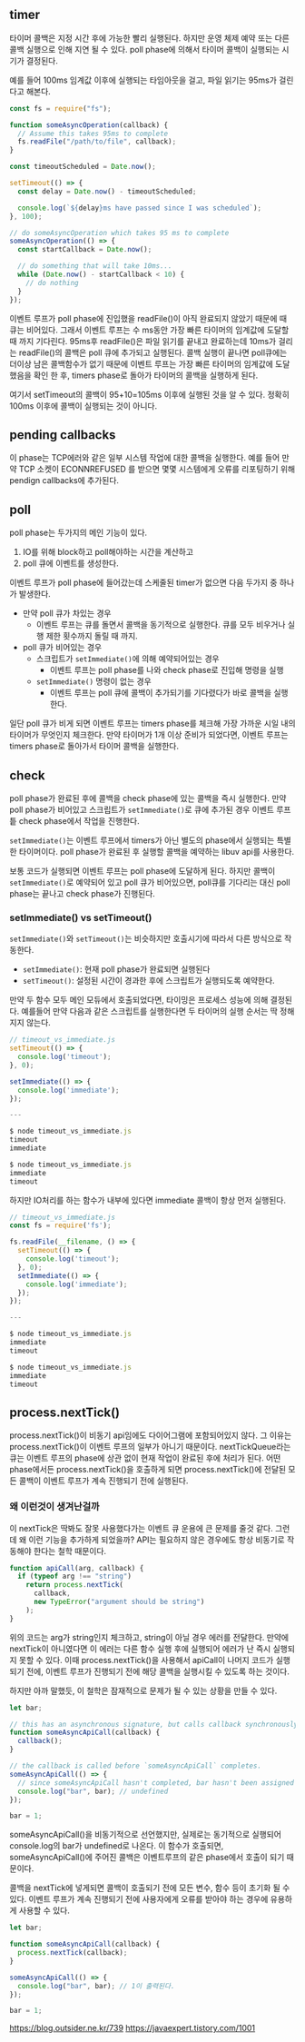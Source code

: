 ## timer

타이머 콜백은 지정 시간 후에 가능한 빨리 실행된다. 하지만 운영 체제 예약 또는 다른 콜백 실행으로 인해 지연 될 수 있다.
poll phase에 의해서 타이머 콜백이 실행되는 시기가 결정된다.

예를 들어 100ms 임계값 이후에 실행되는 타임아웃을 걸고, 파일 읽기는 95ms가 걸린다고 해본다.

```js
const fs = require("fs");

function someAsyncOperation(callback) {
  // Assume this takes 95ms to complete
  fs.readFile("/path/to/file", callback);
}

const timeoutScheduled = Date.now();

setTimeout(() => {
  const delay = Date.now() - timeoutScheduled;

  console.log(`${delay}ms have passed since I was scheduled`);
}, 100);

// do someAsyncOperation which takes 95 ms to complete
someAsyncOperation(() => {
  const startCallback = Date.now();

  // do something that will take 10ms...
  while (Date.now() - startCallback < 10) {
    // do nothing
  }
});
```

이벤트 루프가 poll phase에 진입했을 readFile()이 아직 완료되지 않았기 때문에 때 큐는 비어있다. 그래서 이벤트 루프는 수 ms동안 가장 빠른 타이머의 임계값에 도달할 때 까지 기다린다. 95ms후 readFile()은 파일 읽기를 끝내고 완료하는데 10ms가 걸리는 readFile()의 콜백은 poll 큐에 추가되고 실행된다. 콜백 실행이 끝나면 poll큐에는 더이상 남은 콜백함수가 없기 때문에 이벤트 루프는 가장 빠른 타이머의 임계값에 도달했음을 확인 한 후, timers phase로 돌아가 타이머의 콜백을 실행하게 된다.

여기서 setTimeout의 콜백이 95+10=105ms 이후에 실행된 것을 알 수 있다. 정확히 100ms 이후에 콜백이 실행되는 것이 아니다.

## pending callbacks

이 phase는 TCP에러와 같은 일부 시스템 작업에 대한 콜백을 실행한다. 예를 들어 만약 TCP 소켓이 ECONNREFUSED 를 받으면 몇몇 시스템에게 오류를 리포팅하기 위해 pendign callbacks에 추가된다.

## poll

poll phase는 두가지의 메인 기능이 있다.

1. IO를 위해 block하고 poll해야하는 시간을 계산하고
2. poll 큐에 이벤트를 생성한다.

이벤트 루프가 poll phase에 들어갔는데 스케줄된 timer가 없으면 다음 두가지 중 하나가 발생한다.

- 만약 poll 큐가 차있는 경우
  - 이벤트 루프는 큐를 돌면서 콜백을 동기적으로 실행한다. 큐를 모두 비우거나 실행 제한 횟수까지 돌릴 때 까지.
- poll 큐가 비어있는 경우
  - 스크립트가 `setImmediate()`에 의해 예약되어있는 경우
    - 이벤트 루프는 poll phase를 나와 check phase로 진입해 명령을 실행
  - `setImmediate()` 명령이 없는 경우
    - 이벤트 루프는 poll 큐에 콜백이 추가되기를 기다렸다가 바로 콜백을 실행한다.

일단 poll 큐가 비게 되면 이벤트 루프는 timers phase를 체크해 가장 가까운 시일 내의 타이머가 무엇인지 체크한다. 만약 타이머가 1개 이상 준비가 되었다면, 이벤트 루프는 timers phase로 돌아가서 타이머 콜백을 실행한다.

## check

poll phase가 완료된 후에 콜백을 check phase에 있는 콜백을 즉시 실행한다. 만약 poll phase가 비어있고 스크립트가 `setImmediate()`로 큐에 추가된 경우 이벤트 루프틑 check phase에서 작업을 진행한다.

`setImmediate()`는 이벤트 루프에서 timers가 아닌 별도의 phase에서 실행되는 특별한 타이머이다. poll phase가 완료된 후 실행할 콜백을 예약하는 libuv api를 사용한다.

보통 코드가 실행되면 이벤트 루프는 poll phase에 도달하게 된다. 하지만 콜백이 `setImmediate()`로 예약되어 있고 poll 큐가 비어있으면, poll큐를 기다리는 대신 poll phase는 끝나고 check phase가 진행된다.

### setImmediate() vs setTimeout()

`setImmediate()`와 `setTimeout()`는 비슷하지만 호출시기에 따라서 다른 방식으로 작동한다.

- `setImmediate()`: 현재 poll phase가 완료되면 실행된다
- `setTimeout()`: 설정된 시간이 경과한 후에 스크립트가 실행되도록 예약한다.

만약 두 함수 모두 메인 모듀에서 호출되었다면, 타이밍은 프로세스 성능에 의해 결정된다. 예를들어 만약 다음과 같은 스크립트를 실행한다면 두 타이머의 실행 순서는 딱 정해지지 않는다.

```js
// timeout_vs_immediate.js
setTimeout(() => {
  console.log('timeout');
}, 0);

setImmediate(() => {
  console.log('immediate');
});

---

$ node timeout_vs_immediate.js
timeout
immediate

$ node timeout_vs_immediate.js
immediate
timeout
```

하지만 IO처리를 하는 함수가 내부에 있다면 immediate 콜백이 항상 먼저 실행된다.

```js
// timeout_vs_immediate.js
const fs = require('fs');

fs.readFile(__filename, () => {
  setTimeout(() => {
    console.log('timeout');
  }, 0);
  setImmediate(() => {
    console.log('immediate');
  });
});

---

$ node timeout_vs_immediate.js
immediate
timeout

$ node timeout_vs_immediate.js
immediate
timeout
```

## process.nextTick()

process.nextTick()이 비동기 api임에도 다이어그램에 포함되어있지 않다. 그 이유는 process.nextTick()이 이벤트 루프의 일부가 아니기 때문이다. nextTickQueue라는 큐는 이벤트 루프의 phase에 상관 없이 현재 작업이 완료된 후에 처리가 된다. 어떤 phase에서든 process.nextTick()을 호출하게 되면 process.nextTick()에 전달된 모든 콜백이 이벤트 루프가 계속 진행되기 전에 실행된다.

### 왜 이런것이 생겨난걸까

이 nextTick은 딱봐도 잘못 사용했다가는 이벤트 큐 운용에 큰 문제를 줄것 같다. 그런데 왜 이런 기능을 추가하게 되었을까?
API는 필요하지 않은 경우에도 항상 비동기로 작동해야 한다는 철학 때문이다.

```js
function apiCall(arg, callback) {
  if (typeof arg !== "string")
    return process.nextTick(
      callback,
      new TypeError("argument should be string")
    );
}
```

위의 코드는 arg가 string인지 체크하고, string이 아닐 경우 에러를 전달한다.
만약에 nextTick이 아니였다면 이 에러는 다른 함수 실행 후에 실행되어 에러가 난 즉시 실행되지 못할 수 있다.
이때 process.nextTick()을 사용해서 apiCall이 나머지 코드가 실행되기 전에, 이벤트 루프가 진행되기 전에 해당 콜백을 실행시킬 수 있도록 하는 것이다.

하지만 아까 말했듯, 이 철학은 잠재적으로 문제가 될 수 있는 상황을 만들 수 있다.

```js
let bar;

// this has an asynchronous signature, but calls callback synchronously
function someAsyncApiCall(callback) {
  callback();
}

// the callback is called before `someAsyncApiCall` completes.
someAsyncApiCall(() => {
  // since someAsyncApiCall hasn't completed, bar hasn't been assigned any value
  console.log("bar", bar); // undefined
});

bar = 1;
```

someAsyncApiCall()을 비동기적으로 선언했지만, 실제로는 동기적으로 실행되어 console.log의 bar가 undefined로 나온다. 이 함수가 호출되면, someAsyncApiCall()에 주어진 콜백은 이벤트루프의 같은 phase에서 호출이 되기 때문이다.

콜백을 nextTick에 넣게되면 콜백이 호출되기 전에 모든 변수, 함수 등이 초기화 될 수 있다. 이벤트 루프가 계속 진행되기 전에 사용자에게 오류를 받아야 하는 경우에 유용하게 사용할 수 있다.

```js
let bar;

function someAsyncApiCall(callback) {
  process.nextTick(callback);
}

someAsyncApiCall(() => {
  console.log("bar", bar); // 1이 출력된다.
});

bar = 1;
```

https://blog.outsider.ne.kr/739
https://javaexpert.tistory.com/1001
